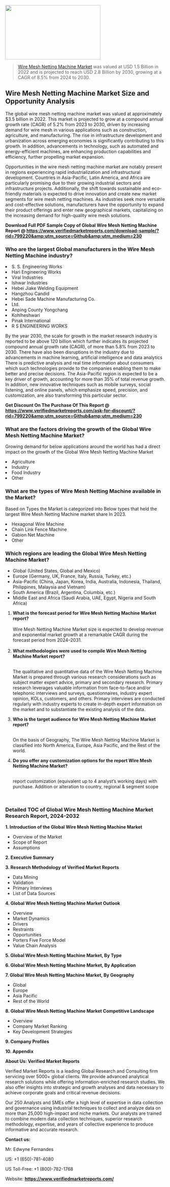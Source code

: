<img src="https://ffe5etoiles.com/wp-content/uploads/2024/12/MST1-300x171.png" alt="" width="300" height="171" class="alignnone size-medium wp-image-20088" /><blockquote><p><p><a href="https://www.verifiedmarketreports.com/download-sample/?rid=799220&utm_source=Github&utm_medium=230" target="_blank">Wire Mesh Netting Machine Market</a> was valued at USD 1.5 Billion in 2022 and is projected to reach USD 2.8 Billion by 2030, growing at a CAGR of 8.5% from 2024 to 2030.</p></blockquote><p><h2>Wire Mesh Netting Machine Market Size and Opportunity Analysis</h2><p>The global wire mesh netting machine market was valued at approximately $3.5 billion in 2022. This market is projected to grow at a compound annual growth rate (CAGR) of 5.2% from 2023 to 2030, driven by increasing demand for wire mesh in various applications such as construction, agriculture, and manufacturing. The rise in infrastructure development and urbanization across emerging economies is significantly contributing to this growth. In addition, advancements in technology, such as automated and energy-efficient machines, are enhancing production capabilities and efficiency, further propelling market expansion.</p><p>Opportunities in the wire mesh netting machine market are notably present in regions experiencing rapid industrialization and infrastructural development. Countries in Asia-Pacific, Latin America, and Africa are particularly promising due to their growing industrial sectors and infrastructure projects. Additionally, the shift towards sustainable and eco-friendly materials is expected to drive innovation and create new market segments for wire mesh netting machines. As industries seek more versatile and cost-effective solutions, manufacturers have the opportunity to expand their product offerings and enter new geographical markets, capitalizing on the increasing demand for high-quality wire mesh solutions.</p></p><p class=""><strong>Download Full PDF Sample Copy of Global Wire Mesh Netting Machine Report @ <a href="https://www.verifiedmarketreports.com/download-sample/?rid=799220&amp;utm_source=Github&amp;utm_medium=230" target="_blank">https://www.verifiedmarketreports.com/download-sample/?rid=799220&amp;utm_source=Github&amp;utm_medium=230</a></strong></p><h3 id="" class="">Who are the largest Global manufacturers in the Wire Mesh Netting Machine industry?</h3><p><li>S. S. Engineering Works</li><li> Hari Engineering Works</li><li> Viral Industries</li><li> Ishwar Industries</li><li> Hebei Jiake Welding Equipment</li><li> Hangzhou Candid</li><li> Hebei Sade Machine Manufacturing Co.</li><li> Ltd.</li><li> Anping County Yongchang</li><li> Kohlheshwari</li><li> Pinak International</li><li> R S ENGINEERING WORKS</li></p><div class=""><div class="" dir="" data-message-author-role="" data-message-id="" data-message-model-slug=""><div class=""><div class=""><div class=""><div class="" dir="" data-message-author-role="" data-message-id="" data-message-model-slug=""><div class=""><div class=""><p>By the year 2030, the scale for growth in the market research industry is reported to be above 120 billion which further indicates its projected compound annual growth rate (CAGR), of more than 5.8% from 2023 to 2030. There have also been disruptions in the industry due to advancements in machine learning, artificial intelligence and data analytics There is predictive analysis and real time information about consumers which such technologies provide to the companies enabling them to make better and precise decisions. The Asia-Pacific region is expected to be a key driver of growth, accounting for more than 35% of total revenue growth. In addition, new innovative techniques such as mobile surveys, social listening, and online panels, which emphasize speed, precision, and customization, are also transforming this particular sector.</p><p><strong>Get Discount On The Purchase Of This Report @&nbsp; <a href="https://www.verifiedmarketreports.com/ask-for-discount/?rid=799220&amp;utm_source=Github&amp;utm_medium=230" target="_blank">https://www.verifiedmarketreports.com/ask-for-discount/?rid=799220&amp;utm_source=Github&amp;utm_medium=230</a></strong></p></div></div></div></div></div></div></div></div><h3 id="" class="">What are the factors driving the growth of the Global Wire Mesh Netting Machine Market?</h3><p id="" class="">Growing demand for below applications around the world has had a direct impact on the growth of the Global Wire Mesh Netting Machine Market</p><p id="" class=""><li>Agriculture</li><li> Industry</li><li> Food Industry</li><li> Other</li></p><h3 id="" class="">What are the types of Wire Mesh Netting Machine available in the Market?</h3><p id="" class="">Based on Types the Market is categorized into Below types that held the largest Wire Mesh Netting Machine market share In 2023.</p><p id="" class=""><li>Hexagonal Wire Machine</li><li> Chain Link Fence Machine</li><li> Gabion Net Machine</li><li> Other</li></p><h3 id="" class="">Which regions are leading the Global Wire Mesh Netting Machine Market?</h3><ul><li>Global (United States, Global and Mexico)</li><li>Europe (Germany, UK, France, Italy, Russia, Turkey, etc.)</li><li>Asia-Pacific (China, Japan, Korea, India, Australia, Indonesia, Thailand, Philippines, Malaysia and Vietnam)</li><li>South America (Brazil, Argentina, Columbia, etc.)</li><li>Middle East and Africa (Saudi Arabia, UAE, Egypt, Nigeria and South Africa)</li></ul><p><ol><li><strong>What is the forecast period for Wire Mesh Netting Machine Market report?<br /></strong><br /><span data-sheets-root="1" data-sheets-value="{&quot;1&quot;:2,&quot;2&quot;:&quot;XXXX size is expected to develop revenue and exponential market growth at a remarkable CAGR during the forecast period from 2024&ndash;2030.&quot;}" data-sheets-userformat="{&quot;2&quot;:12674,&quot;4&quot;:{&quot;1&quot;:2,&quot;2&quot;:16776960},&quot;10&quot;:2,&quot;11&quot;:0,&quot;15&quot;:&quot;Arial&quot;,&quot;16&quot;:12}">Wire Mesh Netting Machine Market size is expected to develop revenue and exponential market growth at a remarkable CAGR during the forecast period from 2024&ndash;2031.</span><br /><br /></li><li><strong>What methodologies were used to compile Wire Mesh Netting Machine Market report?<br /><br /></strong><p>The qualitative and quantitative data of the&nbsp;Wire Mesh Netting Machine Market is prepared through various research considerations such as subject matter expert advice, primary and secondary research. Primary research leverages valuable information from face-to-face and/or telephonic interviews and surveys, questionnaires, industry expert opinion, KOLs, customers, and others. Primary interviews are conducted regularly with industry experts to create in-depth expert information on the market and to substantiate the existing analysis of the data.&nbsp;</p></li><li><strong>Who is the target audience for Wire Mesh Netting Machine Market report?<br /><br /></strong><p>On the basis of Geography, The&nbsp;Wire Mesh Netting Machine Market is classified into North America, Europe, Asia Pacific, and the Rest of the world.</p></li><li><strong>Do you offer any customization options for the report Wire Mesh Netting Machine Market?<br /><br /></strong><p>report customization (equivalent up to 4 analyst&rsquo;s working days) with purchase. Addition or alteration to country, regional &amp; segment scope</p><p>&nbsp;</p></li></ol></p><h3 id="" class="">Detailed TOC of Global Wire Mesh Netting Machine Market Research Report, 2024-2032</h3><p id="" class=""><strong>1. Introduction of the Global Wire Mesh Netting Machine Market</strong></p><ul><li>Overview of the Market</li><li>Scope of Report</li><li>Assumptions</li></ul><p id="" class=""><strong>2. Executive Summary</strong></p><p id="" class=""><strong>3. Research Methodology of&nbsp;Verified Market Reports</strong></p><ul><li>Data Mining</li><li>Validation</li><li>Primary Interviews</li><li>List of Data Sources</li></ul><p id="" class=""><strong>4. Global Wire Mesh Netting Machine Market Outlook</strong></p><ul><li>Overview</li><li>Market Dynamics</li><li>Drivers</li><li>Restraints</li><li>Opportunities</li><li>Porters Five Force Model</li><li>Value Chain Analysis</li></ul><p id="" class=""><strong>5. Global Wire Mesh Netting Machine Market, By&nbsp;Type</strong></p><p id="" class=""><strong>6. Global Wire Mesh Netting Machine Market, By Application</strong></p><p id="" class=""><strong>7. Global Wire Mesh Netting Machine Market, By Geography</strong></p><ul><li>Global</li><li>Europe</li><li>Asia Pacific</li><li>Rest of the World</li></ul><p id="" class=""><strong>8. Global Wire Mesh Netting Machine Market Competitive Landscape</strong></p><ul><li>Overview</li><li>Company Market Ranking</li><li>Key Development Strategies</li></ul><p id="" class=""><strong>9. Company Profiles</strong></p><p id="" class=""><strong>10. Appendix</strong></p><p id="" class=""><strong>About Us: Verified Market Reports</strong></p><p id="" class="">Verified Market Reports is a leading Global Research and Consulting firm servicing over 5000+ global clients. We provide advanced analytical research solutions while offering information-enriched research studies. We also offer insights into strategic and growth analyses and data necessary to achieve corporate goals and critical revenue decisions.</p><p id="" class="">Our 250 Analysts and SMEs offer a high level of expertise in data collection and governance using industrial techniques to collect and analyze data on more than 25,000 high-impact and niche markets. Our analysts are trained to combine modern data collection techniques, superior research methodology, expertise, and years of collective experience to produce informative and accurate research.</p><p id="" class=""><strong>Contact us:</strong></p><p id="" class="">Mr. Edwyne Fernandes</p><p id="" class="">US: +1 (650)-781-4080</p><p id="" class="">US Toll-Free: +1 (800)-782-1768</p><p id="" class="">Website: <a target="" data-test-app-aware-link=""><strong>https://www.verifiedmarketreports.com/</strong></a></p>

